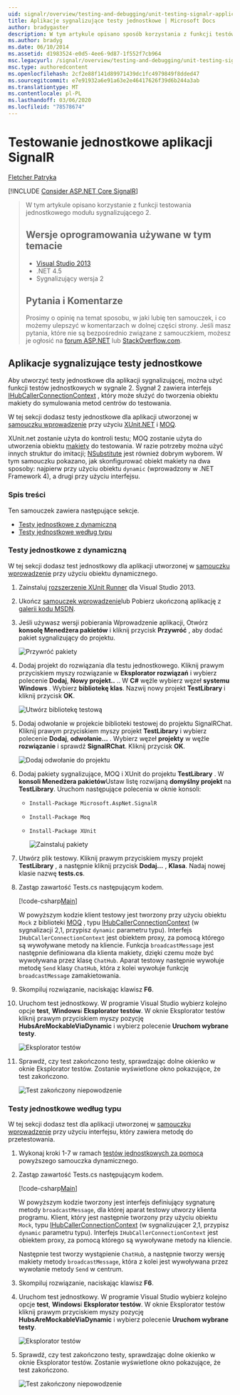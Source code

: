 ```yaml
---
uid: signalr/overview/testing-and-debugging/unit-testing-signalr-applications
title: Aplikacje sygnalizujące testy jednostkowe | Microsoft Docs
author: bradygaster
description: W tym artykule opisano sposób korzystania z funkcji testów jednostkowych modułu sygnalizującego 2,0.
ms.author: bradyg
ms.date: 06/10/2014
ms.assetid: d1983524-e0d5-4ee6-9d87-1f552f7cb964
msc.legacyurl: /signalr/overview/testing-and-debugging/unit-testing-signalr-applications
msc.type: authoredcontent
ms.openlocfilehash: 2cf2e88f141d89971439dc1fc4979849f8dded47
ms.sourcegitcommit: e7e91932a6e91a63e2e46417626f39d6b244a3ab
ms.translationtype: MT
ms.contentlocale: pl-PL
ms.lasthandoff: 03/06/2020
ms.locfileid: "78578674"
---
```

# <a name="unit-testing-signalr-applications"></a>Testowanie jednostkowe aplikacji SignalR

[Fletcher Patryka](https://github.com/pfletcher)

[!INCLUDE [Consider ASP.NET Core SignalR](~/includes/signalr/signalr-version-disambiguation.md)]

> W tym artykule opisano korzystanie z funkcji testowania jednostkowego modułu sygnalizującego 2.
>
> ## <a name="software-versions-used-in-this-topic"></a>Wersje oprogramowania używane w tym temacie
>
>
> - [Visual Studio 2013](https://my.visualstudio.com/Downloads?q=visual%20studio%202013)
> - .NET 4.5
> - Sygnalizujący wersja 2
>
>
>
> ## <a name="questions-and-comments"></a>Pytania i Komentarze
>
> Prosimy o opinię na temat sposobu, w jaki lubię ten samouczek, i co możemy ulepszyć w komentarzach w dolnej części strony. Jeśli masz pytania, które nie są bezpośrednio związane z samouczkiem, możesz je ogłosić na [forum ASP.NET](https://forums.asp.net/1254.aspx/1?ASP+NET+SignalR) lub [StackOverflow.com](http://stackoverflow.com/).

<a id="unit"></a>
## <a name="unit-testing-signalr-applications"></a>Aplikacje sygnalizujące testy jednostkowe

Aby utworzyć testy jednostkowe dla aplikacji sygnalizującej, można użyć funkcji testów jednostkowych w sygnale 2. Sygnał 2 zawiera interfejs [IHubCallerConnectionContext](https://msdn.microsoft.com/library/microsoft.aspnet.signalr.hubs.ihubcallerconnectioncontext(v=vs.118).aspx) , który może służyć do tworzenia obiektu makiety do symulowania metod centrów do testowania.

W tej sekcji dodasz testy jednostkowe dla aplikacji utworzonej w [samouczku wprowadzenie](../getting-started/tutorial-getting-started-with-signalr.md) przy użyciu [XUnit.NET](https://github.com/xunit/xunit) i [MOQ](https://github.com/Moq/moq4).

XUnit.net zostanie użyta do kontroli testu; MOQ zostanie użyta do utworzenia obiektu [makiety](http://en.wikipedia.org/wiki/Mock_object) do testowania. W razie potrzeby można użyć innych struktur do imitacji; [NSubstitute](http://nsubstitute.github.io/) jest również dobrym wyborem. W tym samouczku pokazano, jak skonfigurować obiekt makiety na dwa sposoby: najpierw przy użyciu obiektu `dynamic` (wprowadzony w .NET Framework 4), a drugi przy użyciu interfejsu.

### <a name="contents"></a>Spis treści

Ten samouczek zawiera następujące sekcje.

- [Testy jednostkowe z dynamiczną](#dynamic)
- [Testy jednostkowe według typu](#type)

<a id="dynamic"></a>
### <a name="unit-testing-with-dynamic"></a>Testy jednostkowe z dynamiczną

W tej sekcji dodasz test jednostkowy dla aplikacji utworzonej w [samouczku wprowadzenie](../getting-started/tutorial-getting-started-with-signalr.md) przy użyciu obiektu dynamicznego.

1. Zainstaluj [rozszerzenie XUnit Runner](https://visualstudiogallery.msdn.microsoft.com/463c5987-f82b-46c8-a97e-b1cde42b9099) dla Visual Studio 2013.
2. Ukończ [samouczek wprowadzenie](../getting-started/tutorial-getting-started-with-signalr.md)lub Pobierz ukończoną aplikację z [galerii kodu MSDN](https://code.msdn.microsoft.com/SignalR-Getting-Started-b9d18aa9).
3. Jeśli używasz wersji pobierania Wprowadzenie aplikacji, Otwórz **konsolę Menedżera pakietów** i kliknij przycisk **Przywróć** , aby dodać pakiet sygnalizujący do projektu.

    ![Przywróć pakiety](unit-testing-signalr-applications/_static/image1.png)
4. Dodaj projekt do rozwiązania dla testu jednostkowego. Kliknij prawym przyciskiem myszy rozwiązanie w **Eksplorator rozwiązań** i wybierz polecenie **Dodaj**, **Nowy projekt..** .. W **C#** węźle wybierz węzeł **systemu Windows** . Wybierz **bibliotekę klas**. Nazwij nowy projekt **TestLibrary** i kliknij przycisk **OK**.

    ![Utwórz bibliotekę testową](unit-testing-signalr-applications/_static/image2.png)
5. Dodaj odwołanie w projekcie biblioteki testowej do projektu SignalRChat. Kliknij prawym przyciskiem myszy projekt **TestLibrary** i wybierz polecenie **Dodaj**, **odwołanie...** . Wybierz węzeł **projekty** w węźle **rozwiązanie** i sprawdź **SignalRChat**. Kliknij przycisk **OK**.

    ![Dodaj odwołanie do projektu](unit-testing-signalr-applications/_static/image3.png)
6. Dodaj pakiety sygnalizujące, MOQ i XUnit do projektu **TestLibrary** . W **konsoli Menedżera pakietów**Ustaw listę rozwijaną **domyślny projekt** na **TestLibrary**. Uruchom następujące polecenia w oknie konsoli:

   - `Install-Package Microsoft.AspNet.SignalR`
   - `Install-Package Moq`
   - `Install-Package XUnit`

     ![Zainstaluj pakiety](unit-testing-signalr-applications/_static/image4.png)
7. Utwórz plik testowy. Kliknij prawym przyciskiem myszy projekt **TestLibrary** , a następnie kliknij przycisk **Dodaj...** , **Klasa**. Nadaj nowej klasie nazwę **tests.cs**.
8. Zastąp zawartość Tests.cs następującym kodem.

    [!code-csharp[Main](unit-testing-signalr-applications/samples/sample1.cs)]

    W powyższym kodzie klient testowy jest tworzony przy użyciu obiektu `Mock` z biblioteki [MOQ](https://github.com/Moq/moq4) , typu [IHubCallerConnectionContext](https://msdn.microsoft.com/library/microsoft.aspnet.signalr.hubs.ihubcallerconnectioncontext(v=vs.118).aspx) (w sygnalizacji 2,1, przypisz `dynamic` parametru typu). Interfejs `IHubCallerConnectionContext` jest obiektem proxy, za pomocą którego są wywoływane metody na kliencie. Funkcja `broadcastMessage` jest następnie definiowana dla klienta makiety, dzięki czemu może być wywoływana przez klasę `ChatHub`. Aparat testowy następnie wywołuje metodę `Send` klasy `ChatHub`, która z kolei wywołuje funkcję `broadcastMessage` zamakietowania.
9. Skompiluj rozwiązanie, naciskając klawisz **F6**.
10. Uruchom test jednostkowy. W programie Visual Studio wybierz kolejno opcje **test**, **Windows**i **Eksplorator testów**. W oknie Eksplorator testów kliknij prawym przyciskiem myszy pozycję **HubsAreMockableViaDynamic** i wybierz polecenie **Uruchom wybrane testy**.

    ![Eksplorator testów](unit-testing-signalr-applications/_static/image5.png)
11. Sprawdź, czy test zakończono testy, sprawdzając dolne okienko w oknie Eksplorator testów. Zostanie wyświetlone okno pokazujące, że test zakończono.

    ![Test zakończony niepowodzenie](unit-testing-signalr-applications/_static/image6.png)

<a id="type"></a>
### <a name="unit-testing-by-type"></a>Testy jednostkowe według typu

W tej sekcji dodasz test dla aplikacji utworzonej w [samouczku wprowadzenie](../getting-started/tutorial-getting-started-with-signalr.md) przy użyciu interfejsu, który zawiera metodę do przetestowania.

1. Wykonaj kroki 1-7 w ramach [testów jednostkowych za pomocą](#dynamic) powyższego samouczka dynamicznego.
2. Zastąp zawartość Tests.cs następującym kodem.

    [!code-csharp[Main](unit-testing-signalr-applications/samples/sample2.cs)]

    W powyższym kodzie tworzony jest interfejs definiujący sygnaturę metody `broadcastMessage`, dla której aparat testowy utworzy klienta programu. Klient, który jest następnie tworzony przy użyciu obiektu `Mock`, typu [IHubCallerConnectionContext](https://msdn.microsoft.com/library/microsoft.aspnet.signalr.hubs.ihubcallerconnectioncontext(v=vs.118).aspx) (w sygnalizującer 2,1, przypisz `dynamic` parametru typu). Interfejs `IHubCallerConnectionContext` jest obiektem proxy, za pomocą którego są wywoływane metody na kliencie.

    Następnie test tworzy wystąpienie `ChatHub`, a następnie tworzy wersję makiety metody `broadcastMessage`, która z kolei jest wywoływana przez wywołanie metody `Send` w centrum.
3. Skompiluj rozwiązanie, naciskając klawisz **F6**.
4. Uruchom test jednostkowy. W programie Visual Studio wybierz kolejno opcje **test**, **Windows**i **Eksplorator testów**. W oknie Eksplorator testów kliknij prawym przyciskiem myszy pozycję **HubsAreMockableViaDynamic** i wybierz polecenie **Uruchom wybrane testy**.

    ![Eksplorator testów](unit-testing-signalr-applications/_static/image7.png)
5. Sprawdź, czy test zakończono testy, sprawdzając dolne okienko w oknie Eksplorator testów. Zostanie wyświetlone okno pokazujące, że test zakończono.

    ![Test zakończony niepowodzenie](unit-testing-signalr-applications/_static/image8.png)
